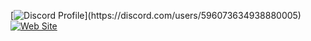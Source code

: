 [![Discord Profile](https://lanyard-profile-readme.vercel.app/api/596073634938880005?theme=dark&bg=1a1c1f&animated=false&hideDiscrim=true&borderRadius=30px&idleMessage=Probably%20doing%20something%20else...)](https://discord.com/users/596073634938880005)
[![Web Site](https://cdn.icon-icons.com/icons2/3046/PNG/512/web_website_browser_page_wireframe_icon_189335.png)](https://test.com)
